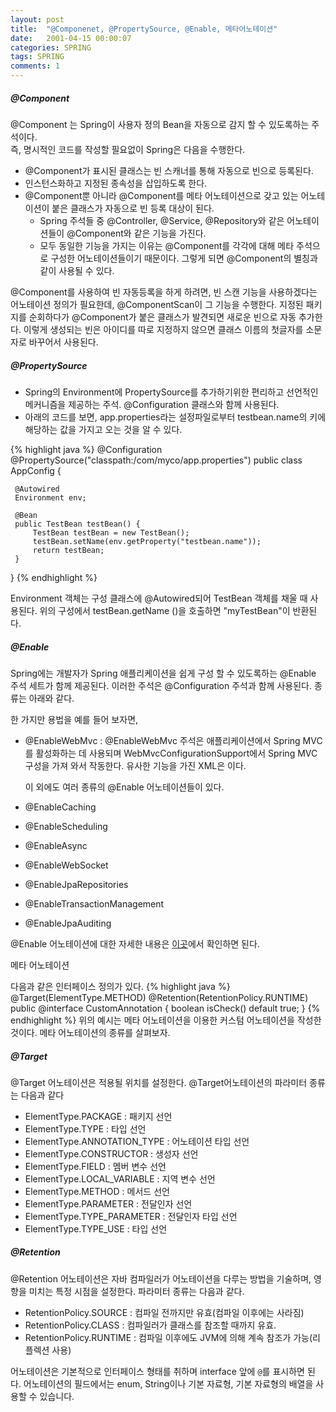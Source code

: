 ```yaml
---
layout: post
title:  "@Componenet, @PropertySource, @Enable, 메타어노테이션"
date:   2001-04-15 00:00:07
categories: SPRING
tags: SPRING
comments: 1
---
```

##### @Component<br>	
@Component 는 Spring이 사용자 정의 Bean을 자동으로 감지 할 수 있도록하는 주석이다.   
즉, 명시적인 코드를 작성할 필요없이 Spring은 다음을 수행한다.    
- @Component가 표시된 클래스는 빈 스캐너를 통해 자동으로 빈으로 등록된다. 
- 인스턴스화하고 지정된 종속성을 삽입하도록 한다. 
- @Component뿐 아니라 @Component를 메타 어노테이션으로 갖고 있는 어노테이션이 붙은 클래스가 자동으로 빈 등록 대상이 된다. 
  - Spring 주석들 중 @Controller, @Service, @Repository와 같은 어노테이션들이  @Component와 같은 기능을 가진다. 
  - 모두 동일한 기능을 가지는 이유는 @Component를 각각에 대해 메타 주석으로 구성한 어노테이션들이기 때문이다. 그렇게 되면 @Component의 별칭과 같이 사용될 수 있다.   

@Component를 사용하여 빈 자동등록을 하게 하려면, 빈 스캔 기능을 사용하겠다는 어노테이션 정의가 필요한데, @ComponentScan이 그 기능을 수행한다. 
지정된 패키지를 순회하다가 @Component가 붙은 클래스가 발견되면 새로운 빈으로 자동 추가한다. 이렇게 생성되는 빈은 아이디를 따로 지정하지 않으면 클래스 이름의 첫글자를 소문자로 바꾸어서 사용된다. 


##### @PropertySource 
- Spring의 Environment에 PropertySource를 추가하기위한 편리하고 선언적인 메커니즘을 제공하는 주석. @Configuration 클래스와 함께 사용된다.
- 아래의 코드를 보면, app.properties라는 설정파일로부터 testbean.name의 키에 해당하는 값을 가지고 오는 것을 알 수 있다. 

{% highlight java %}
@Configuration
@PropertySource("classpath:/com/myco/app.properties")
public class AppConfig {

     @Autowired
     Environment env;

     @Bean
     public TestBean testBean() {
         TestBean testBean = new TestBean();
         testBean.setName(env.getProperty("testbean.name"));
         return testBean;
     }
}
{% endhighlight %}

Environment 객체는 구성 클래스에 @Autowired되어 TestBean 객체를 채울 때 사용된다. 위의 구성에서 testBean.getName ()을 호출하면 "myTestBean"이 반환된다.   


##### @Enable
Spring에는 개발자가 Spring 애플리케이션을 쉽게 구성 할 수 있도록하는 @Enable 주석 세트가 함께 제공된다. 이러한 주석은 @Configuration 주석과 함께 사용된다.
종류는 아래와 같다.    

한 가지만 용법을 예를 들어 보자면,
- @EnableWebMvc
  : @EnableWebMvc 주석은 애플리케이션에서 Spring MVC를 활성화하는 데 사용되며 WebMvcConfigurationSupport에서 Spring MVC 구성을 가져 와서 작동한다. 
  유사한 기능을 가진 XML은 <mvc : annotation-driven />이다.
  
  이 외에도 여러 종류의 @Enable 어노테이션들이 있다.
- @EnableCaching
- @EnableScheduling
- @EnableAsync
- @EnableWebSocket
- @EnableJpaRepositories
- @EnableTransactionManagement
- @EnableJpaAuditing

@Enable 어노테이션에 대한 자세한 내용은 [이곳](https://www.baeldung.com/spring-enable-annotations)에서 확인하면 된다.  
 

메타 어노테이션

다음과 같은 인터페이스 정의가 있다.
{% highlight java %} 
@Target(ElementType.METHOD)
@Retention(RetentionPolicy.RUNTIME)
public @interface CustomAnnotation {
	boolean isCheck() default true;
}
{% endhighlight %}
위의 예시는 메타 어노테이션을 이용한 커스텀 어노테이션을 작성한 것이다. 
메타 어노테이션의 종류를 살펴보자.

##### @Target
@Target 어노테이션은 적용될 위치를 설정한다. 
@Target어노테이션의 파라미터 종류는 다음과 같다
- ElementType.PACKAGE : 패키지 선언
- ElementType.TYPE : 타입 선언
- ElementType.ANNOTATION_TYPE : 어노테이션 타입 선언
- ElementType.CONSTRUCTOR : 생성자 선언
- ElementType.FIELD : 멤버 변수 선언
- ElementType.LOCAL_VARIABLE : 지역 변수 선언
- ElementType.METHOD : 메서드 선언
- ElementType.PARAMETER : 전달인자 선언
- ElementType.TYPE_PARAMETER : 전달인자 타입 선언
- ElementType.TYPE_USE : 타입 선언

##### @Retention 
@Retention 어노테이션은 자바 컴파일러가 어노테이션을 다루는 방법을 기술하며, 영향을 미치는 특정 시점을 설정한다. 
파라미터 종류는 다음과 같다.<br>	
- RetentionPolicy.SOURCE : 컴파일 전까지만 유효(컴파일 이후에는 사라짐)
- RetentionPolicy.CLASS : 컴파일러가 클래스를 참조할 때까지 유효.
- RetentionPolicy.RUNTIME : 컴파일 이후에도 JVM에 의해 계속 참조가 가능(리플렉션 사용)


어노테이션은 기본적으로 인터페이스 형태를 취하며 interface 앞에 `@`를 표시하면 된다. 
어노테이션의 필드에서는 enum, String이나 기본 자료형, 기본 자료형의 배열을 사용할 수 있습니다.

